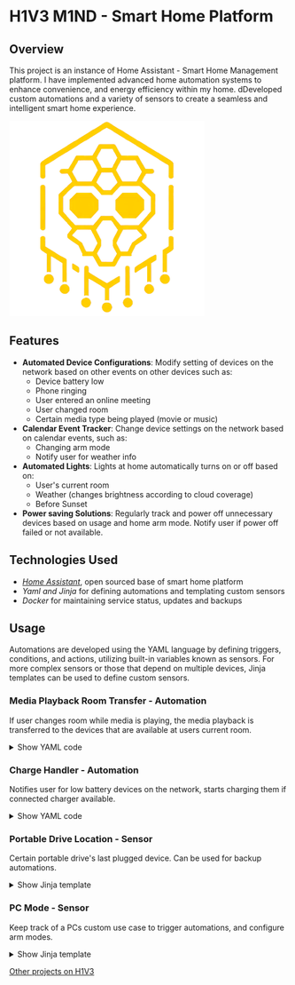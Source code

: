 # H1V3 M1ND - Smart Home Platform

## Overview

This project is an instance of Home Assistant - Smart Home Management platform. I have implemented advanced home automation systems to enhance convenience, and energy efficiency within my home. dDeveloped custom automations and a variety of sensors to create a seamless and intelligent smart home experience.  

![icon](../img/icons/h1v3-m1nd.png)

## Features


- **Automated Device Configurations**: Modify setting of devices on the network based on other events on other devices such as:
	- Device battery low
  - Phone ringing
  - User entered an online meeting
  - User changed room
  - Certain media type being played (movie or music)
- **Calendar Event Tracker**: Change device settings on the network based on calendar events, such as:
	- Changing arm mode
	- Notify user for weather info
- **Automated Lights**: Lights at home automatically turns on or off based on:
	- User's current room
	- Weather (changes brightness according to cloud coverage)
	- Before Sunset
- **Power saving Solutions**: Regularly track and power off unnecessary devices  based on usage and home arm mode. Notify user if power off failed or not available.
  
## Technologies Used

- *[Home Assistant](https://www.home-assistant.io/)*, open sourced base of smart home platform 
- *Yaml and Jinja* for defining automations and templating custom sensors
- *Docker* for maintaining service status, updates and backups

## Usage

Automations are developed using the YAML language by defining triggers, conditions, and actions, utilizing built-in variables known as sensors. For more complex sensors or those that depend on multiple devices, Jinja templates can be used to define custom sensors.


### Media Playback Room Transfer - Automation
If user changes room while media is playing, the media playback is transferred to the devices that are available at users current room.

<details>
	<summary>Show YAML code</summary>

```yaml
trigger:
  - platform: state
    entity_id:
  - {{ROOM_LOCATION_SENSOR}}
condition:
  - condition: and
    conditions:
      - condition: state
        entity_id: {{MEDIA_PLAYER_SENSOR}}
        state: playing
action:
  - choose:
	- conditions:
 	 - condition: state
    entity_id: {{ROOM_LOCATION_SENSOR}}
    state: {{DESIRED ROOM}}
sequence:
  - wait_for_trigger:
      {{DEVICE AVAILABILITY}}
    data:
      source: {{DEVICE NAME AT NEW ROOM}}
    target:
      entity_id: {{SPOTIFY_MEDIA_PLAYER_SENSOR}}
    action: media_player.select_source
    # REPEAT FOR DESIRED ROOMS/DEVICES
```
</details>


### Charge Handler - Automation
Notifies user for low battery devices on the network, starts charging them if connected charger available.

<details>
	<summary>Show YAML code</summary>

```yaml
trigger:
  - platform: numeric_state
    entity_id:
      - {{BATTERY_LEVEL_SENSOR}}
    above: {{UPPER % LIMIT}}
  - platform: numeric_state
    entity_id:
      - {{BATTERY_LEVEL_SENSOR}}
    below: {{LOWER % LIMIT}}
action:
- choose:
    - conditions:
      - condition: numeric_state
        entity_id: {{BATTERY_LEVEL_SENSOR}}
        below: {{LOWER % LIMIT}}
      sequence:
        - metadata: {}
          data: {}
          action: switch.turn_on
          target:
            entity_id: {{CHARGER_DEVICE}}
        action: {{NOTIFICATION_SENSOR}}
        - data: { {{NOTIFICATION DETAILS}} }

      - conditions:
        - condition: numeric_state
              entity_id: {{BATTERY_LEVEL_SENSOR}}
              above: {{UPPER % LIMIT}}
        sequence:
          - metadata: {}
            data: {}
            action: switch.turn_off
            target:
              entity_id: {{CHARGER_DEVICE}}

```
</details>

### Portable Drive Location - Sensor

Certain portable drive's last plugged device. Can be used for backup automations.

<details>
	<summary>Show Jinja template</summary>

```python
{% set Device1_Drives = states('{{PLUGGED DRIVE LIST AT DEVICE 1}}') %}
{% set Device2_Drives = states('{{PLUGGED DRIVE LIST AT DEVICE 2}}') %}
# REPEAT FOR POSSIBLE DEVICES

{% if '{{DRIVE NAME}}' in Device1_Drives %}
  Device1
{% elif '{{DRIVE NAME}}' in Device2_Drives %}
  Device2
# REPEAT FOR POSSIBLE DEVICES
{% else %}
  {{ this.state }}
{% endif %}
```
</details>

### PC Mode - Sensor

Keep track of a PCs custom use case to trigger automations, and configure arm modes.

<details>
	<summary>Show Jinja template</summary>

```python
{% set user = states('{{PC_USER_SENSOR}}') %}
{% set window = states('{{PC_ACTIVE_WINDOW_SENSOR}}')%}

{% if user == '{{GAMING USERNAME}}' %}
  gaming
  # ADD ELIF FOR POSSIBLE WINDOWS
{% elif user == '{{GUEST USERNAME}}' %}
  guest
  # ADD ELIF FOR POSSIBLE WINDOWS
{% elif user == '{{MAIN USERNAME}}' %}
  {% if 'Visual Studio Code' in window %}
    development
  {% elif 'Studio One' in window %}
    recording
  {% elif 'DaVinci Resolve' in window %}
    video_edit
  {% elif 'company name' in window %}
    working
  # REPEAT FOR POSSIBLE WINDOWS
  {% else %}
    {{ this.state }}
  {% endif %}
{% else %}
    {{ this.state }}
{% endif %}
```
</details>

[Other projects on H1V3](../README.md)
